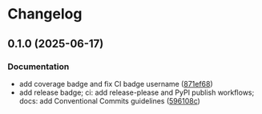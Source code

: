 # Changelog

## 0.1.0 (2025-06-17)


### Documentation

* add coverage badge and fix CI badge username ([871ef68](https://github.com/firestrand/pyhue2d/commit/871ef687c799cbaaa1bce507a76321b6dae8de6a))
* add release badge; ci: add release-please and PyPI publish workflows; docs: add Conventional Commits guidelines ([596108c](https://github.com/firestrand/pyhue2d/commit/596108c4d457955b39eb41af1c2407a7aabcb22b))
